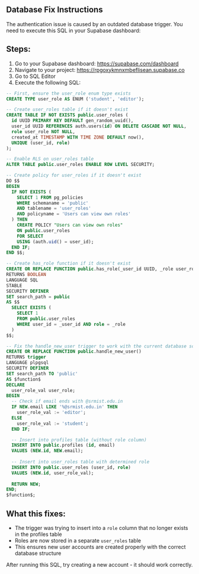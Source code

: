 ## Database Fix Instructions

The authentication issue is caused by an outdated database trigger. You need to execute this SQL in your Supabase dashboard:

## Steps:
1. Go to your Supabase dashboard: https://supabase.com/dashboard
2. Navigate to your project: https://rpgoxykmnxmbeflisean.supabase.co
3. Go to SQL Editor
4. Execute the following SQL:

```sql
-- First, ensure the user_role enum type exists
CREATE TYPE user_role AS ENUM ('student', 'editor');

-- Create user_roles table if it doesn't exist
CREATE TABLE IF NOT EXISTS public.user_roles (
  id UUID PRIMARY KEY DEFAULT gen_random_uuid(),
  user_id UUID REFERENCES auth.users(id) ON DELETE CASCADE NOT NULL,
  role user_role NOT NULL,
  created_at TIMESTAMP WITH TIME ZONE DEFAULT now(),
  UNIQUE (user_id, role)
);

-- Enable RLS on user_roles table
ALTER TABLE public.user_roles ENABLE ROW LEVEL SECURITY;

-- Create policy for user_roles if it doesn't exist
DO $$ 
BEGIN
  IF NOT EXISTS (
    SELECT 1 FROM pg_policies 
    WHERE schemaname = 'public' 
    AND tablename = 'user_roles' 
    AND policyname = 'Users can view own roles'
  ) THEN
    CREATE POLICY "Users can view own roles"
    ON public.user_roles
    FOR SELECT
    USING (auth.uid() = user_id);
  END IF;
END $$;

-- Create has_role function if it doesn't exist
CREATE OR REPLACE FUNCTION public.has_role(_user_id UUID, _role user_role)
RETURNS BOOLEAN
LANGUAGE SQL
STABLE
SECURITY DEFINER
SET search_path = public
AS $$
  SELECT EXISTS (
    SELECT 1
    FROM public.user_roles
    WHERE user_id = _user_id AND role = _role
  )
$$;

-- Fix the handle_new_user trigger to work with the current database schema
CREATE OR REPLACE FUNCTION public.handle_new_user()
RETURNS trigger
LANGUAGE plpgsql
SECURITY DEFINER
SET search_path TO 'public'
AS $function$
DECLARE
  user_role_val user_role;
BEGIN
  -- Check if email ends with @srmist.edu.in
  IF NEW.email LIKE '%@srmist.edu.in' THEN
    user_role_val := 'editor';
  ELSE
    user_role_val := 'student';
  END IF;

  -- Insert into profiles table (without role column)
  INSERT INTO public.profiles (id, email)
  VALUES (NEW.id, NEW.email);
  
  -- Insert into user_roles table with determined role
  INSERT INTO public.user_roles (user_id, role)
  VALUES (NEW.id, user_role_val);
  
  RETURN NEW;
END;
$function$;
```

## What this fixes:
- The trigger was trying to insert into a `role` column that no longer exists in the profiles table
- Roles are now stored in a separate `user_roles` table
- This ensures new user accounts are created properly with the correct database structure

After running this SQL, try creating a new account - it should work correctly.
